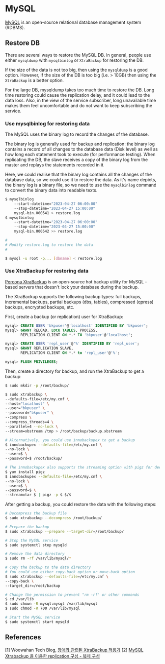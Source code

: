 # MySQL

[MySQL](https://www.mysql.com/) is an open-source relational database management system (RDBMS).

## Restore DB

There are several ways to restore the MySQL DB.
In general, people use either `mysqldump` with `mysqlbinlog` or `XtraBackup` for restoring the DB.

If the size of the data is not too big, then using the `mysqldump` is a good option.
However, if the size of the DB is too big (i.e. > 10GB) then using the `XtraBackup` is a better option.

For the large DB, mysqldump takes too much time to restore the DB.
Long time restoring could cause the replication delay, and it could lead to the data loss.
Also, in the view of the service subscriber, long unavailable time makes them feel uncomfortable and do not want to keep subscribing the service.

### Use mysqlbinlog for restoring data

The MySQL uses the binary log to record the changes of the database.

The binary log is generally used for backup and replication: the binary log contains a record of all changes to the database data (Disk level) as well as how long each statement took to execute (for performance testing).
When replicating the DB, the slave receives a copy of the binary log from the master and replays the statements recorded in it.

Here, we could realise that the binary log contains all the changes of the database data, so we could use it to restore the data.
As it's name depicts, the binary log is a binary file, so we need to use the `mysqlbinlog` command to convert the binary data into readable texts.

```sh
$ mysqlbinlog 
    --start-datetime="2023-04-27 06:00:00" 
    --stop-datetime="2023-04-27 15:00:00" 
    mysql-bin.000541 > restore.log
$ mysqlbinlog 
    --start-datetime="2023-04-27 06:00:00" 
    --stop-datetime="2023-04-27 15:00:00" 
    mysql-bin.000542 >> restore.log

# 
# Modify restore.log to restore the data
# 

$ mysql -u root -p... [dbname] < restore.log
```

### Use XtraBackup for restoring data

[Percona XtraBackup](https://www.percona.com/software/mysql-database/percona-xtrabackup) is an open-source hot backup utility for MySQL - based servers that doesn't lock your database during the backup.

The XtraBackup supports the following backup types: full backups, incremental backups, partial backups (dbs, tables), compressed (qpress) backups, encrypted backups, etc.

First, create a backup (or replication) user for XtraBackup:

```sql
mysql> CREATE USER 'bkpuser'@'localhost' IDENTIFIED BY 'bkpuser';
mysql> GRANT RELOAD, LOCK TABLES, PROCESS,
       REPLICATION CLIENT ON *.* TO 'bkpuser'@'localhost'; 

mysql> CREATE USER 'repl_user'@'%' IDENTIFIED BY 'repl_user';
mysql> GRANT REPLICATION SLAVE,
       REPLICATION CLIENT ON *.* to 'repl_user'@'%';

mysql> FLUSH PRIVILEGES;
```

Then, create a directory for backup, and run the XtraBackup to get a backup:

```bash
$ sudo mkdir -p /root/backup/

$ sudo xtrabackup \
--defaults-file=/etc/my.cnf \
--host="localhost" \
--user="bkpuser" \
--password="bkpuser" \
--compress \
--compress_threads=4 \
--parallel=4 --no-lock \
--stream=xbstream /tmp > /root/backup/backup.xbstream

# Alternatively, you could use innobackupex to get a backup
$ innobackupex --defaults-file=/etc/my.cnf \
--no-lock \
--user=$ \
--password=$ /root/backup/

# The innobackupex also supports the streaming option with pigz for decompression
$ yum install pigz
$ innobackupex --defaults-file=/etc/my.cnf \
--no-lock \
--user=$ \
--password=$ \
--stream=tar $ | pigz -p $ $/$
```

After getting a backup, you could restore the data with the following steps:

```bash
# Decompress the backup file
$ sudo xtrabackup --decompress /root/backup/

# Prepare the backup
$ sudo xtrabackup --prepare --target-dir=/root/backup/

# Stop the MySQL service
$ sudo systemctl stop mysqld

# Remove the data directory
$ sudo rm -rf /var/lib/mysql/*

# Copy the backup to the data directory
# You could use either copy-back option or move-back option
$ sudo xtrabackup --defaults-file=/etc/my.cnf \
--copy-back \
--target_dir=/root/backup

# Change the permission to prevent "rm -rf" or other commands
$ cd /var/lib
$ sudo chown -R mysql:mysql /var/lib/mysql
$ sudo chmod -R 700 /var/lib/mysql

# Start the MySQL service
$ sudo systemctl start mysqld
```

## References

[1] Woowahan Tech Blog, [장애와 관련된 XtraBackup 적용기](https://techblog.woowahan.com/2576/)
[2] [MySQL Xtrabackup 을 이용한 replication 구성 - 복제 구성](https://hoing.io/archives/15274)
